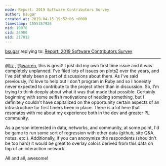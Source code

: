 ```yaml
---
node: Report: 2019 Software Contributors Survey
author: bsugar
created_at: 2019-04-15 19:52:06 +0000
timestamp: 1555357926
nid: 19070
cid: 23900
uid: 217812
---
```




[bsugar](../profile/bsugar) replying to: [Report: 2019 Software Contributors Survey](../notes/liz/04-15-2019/report-2019-software-contributors-survey)

----
 [@liz](/profile/liz) , [@warren](/profile/warren), this is great!  I just did my own first time issue and it was completely unplanned.  I've filed lots of issues on plots2 over the years, and I've definitely been a part of discussions about them.  As I've said previously, I'd love to help but I don't program in Ruby and so I honestly never expected to contribute to the project other than in discussion.  So, I'm trying to think deeply about what it was that made that possible.  Certainly beginning with some selfish motivations of needing something, but I definitely couldn't have capitalized on the opportunity certain aspects of an infrastructure for first timers been in place.  There is a lot here that resonates with me about my experience both in the dev and greater PL community.

As a person interested in data, networks, and community, at some point, I'd be game to run some sort of regression with other data (github, site Q&A, notes, etc.).  Additionally, if you can anonymize the respondents (shouldn't be too hard) it would be great to overlay colors derived from this data on top of an interaction network.

All and all, awesome!